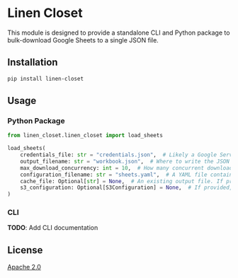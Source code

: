 # Linen Closet

This module is designed to provide a standalone CLI and Python package to bulk-download Google Sheets to a single JSON file.

## Installation

```bash
pip install linen-closet
```

## Usage

### Python Package

```python
from linen_closet.linen_closet import load_sheets

load_sheets(
    credentials_file: str = "credentials.json",  # Likely a Google Service Account Credentials file in JSON format
    output_filename: str = "workbook.json",  # Where to write the JSON file
    max_download_concurrency: int = 10,  # How many concurrent downloads to run
    configuration_filename: str = "sheets.yaml",  # A YAML file containing the sheets to download (see example in repo root)
    cache_file: Optional[str] = None,  # An existing output file. If provided, will only download sheets that have changed since the last download. All sheet data will be included in the output file (cached data will be copied over)
    s3_configuration: Optional[S3Configuration] = None,  # If provided, and either `output_filename` or `cache_file` is an S3 URL, will perform actions against the S3 bucket specified here
)
```

### CLI

__TODO__: Add CLI documentation

## License

[Apache 2.0](LICENSE)
